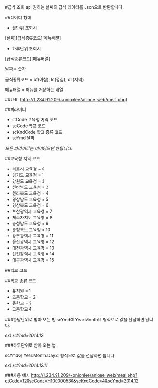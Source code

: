 #급식 조회 api
원하는 날짜의 급식 데이터를 Json으로 반환합니다.

##데이터 형태
* 월단위 조회시

[날짜][급식종류코드][메뉴배열]

* 하루단위 조회시

[급식종류코드][메뉴배열]

날짜 = 숫자

급식종류코드 = bf(아침), lc(점심), dn(저녁)

메뉴배열 = 메뉴를 저장하는 배열

##URL
[http://1.234.91.209/~onionlee/anione_web/meal.php]

##파라미터
* ctCode 교육청 지역 코드 
* scCode 학교 코드
* scKndCode 학교 종류 코드
* scYmd 날짜

*모든 파라미터는 비어있으면 안됩니다.*

##교육청 지역 코드
* 서울시 교육청 = 0
* 경기도 교육청 = 1
* 강원도 교육청 = 2
* 전라남도 교육청 = 3
* 전라북도 교육청 = 4
* 경상남도 교육청 = 5
* 경상북도 교육청 = 6
* 부산광역시 교육청 = 7
* 제주자치도 교육청 = 8
* 충청남도 교육청 = 9
* 충청북도 교육청 = 10
* 광주광역시 교육청 = 11
* 울산광역시 교육청 = 12
* 대전광역시 교육청 = 13
* 인천광역시 교육청 = 14 
* 대구광역시 교육청 = 15

##학교 코드

##학교 종류 코드
* 유치원 = 1
* 초등학교 = 2
* 중학교 = 3
* 고등학교 4

###한달단위로 받아 오는 법
scYmd에 Year.Month의 형식으로 값을 전달하면 됩니다.

*ex) scYmd=2014.12*

###하루단위로 받아 오는 법

scYmd에 Year.Month.Day의 형식으로 값을 전달하면 됩니다.

*ex) scYmd=2014.12.11*

###사용 예시
http://1.234.91.209/~onionlee/anione_web/meal.php?ctCode=12&scCode=H100000530&scKndCode=4&scYmd=2014.12
